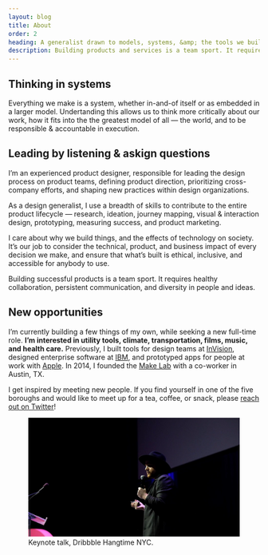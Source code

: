 ```yaml
---
layout: blog
title: About
order: 2
heading: A generalist drawn to models, systems, &amp; the tools we build along the way.
description: Building products and services is a team sport. It requires healthy collaboration, persistent communication, and diversity in people and ideas. I enjoy making tools that help teams be better teams and people be better people.
---
```


<div class="c-grid__half c-grid__gap">
  <article class="c-grid__half-item c-text-format">
    <h2>Thinking in systems</h2>
    <p>Everything we make is a system, whether in-and-of itself or as embedded in a larger model. Undertanding this allows us to think more critically about our work, how it fits into the the greatest model of all — the world, and to be responsible &amp; accountable in execution.</p>
    <h2>Leading by listening &amp; askign questions</h2>
    <p>I’m an experienced product designer, responsible for leading the design process on product teams, defining product direction, prioritizing cross-company efforts, and shaping new practices within design organizations.</p>
    <p>As a design generalist, I use a breadth of skills to contribute to the entire product lifecycle — research, ideation, journey mapping, visual &amp; interaction design, prototyping, measuring success, and product marketing.</p>
    <p>I care about why we build things, and the effects of technology on society. It’s our job to consider the technical, product, and business impact of every decision we make, and ensure that what’s built is ethical, inclusive, and accessible for anybody to use.</p>
    <p>Building successful products is a team sport. It requires healthy collaboration, persistent communication, and diversity in people and ideas.</p>
    <h2>New opportunities</h2>
    <p>I’m currently building a few things of my own, while seeking a new full-time role. <strong>I’m interested in utility tools, climate, transportation, films, music, and health care.</strong> Previously, I built tools for design teams at <a href="https://www.invisionapp.com/">InVision</a>, designed enterprise software at <a href="https://www.ibm.com/design/">IBM</a>, and prototyped apps for people at work with <a href="https://www.apple.com/business/" target="_blank">Apple</a>. In 2014, I founded the <a href="https://www.instagram.com/make.lab/">Make Lab</a> with a co-worker in Austin, TX.</p>
    <p>I get inspired by meeting new people. If you find yourself in one of the five boroughs and would like to meet up for a tea, coffee, or snack, please <a href="https://twitter.com/matthewcpaul" target="_blank">reach out on Twitter</a>!</p>
  </article>
  <figure class="c-grid__half-item c-grid__mt">
    <picture>
      <source media="(min-width: 68.5rem)" srcset="../images/about/matthewpaul-hangtime-lg.png" />
      <source media="(min-width: 32em)" srcset="../images/about/matthewpaul-hangtime-md.png" />
      <img src="../images/about/matthewpaul-hangtime-sm.png" alt="Matthew Paul in Brooklyn, NY." />
    </picture>
    <figcaption>
      Keynote talk, Dribbble Hangtime NYC.
    </figcaption>
  </figure>
</div>